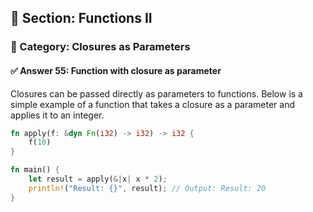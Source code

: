 ## 📘 Section: Functions II  
### 🔹 Category: Closures as Parameters  
#### ✅ Answer 55: Function with closure as parameter

Closures can be passed directly as parameters to functions. Below is a simple example of a function that takes a closure as a parameter and applies it to an integer.

```rust
fn apply(f: &dyn Fn(i32) -> i32) -> i32 {
    f(10)
}

fn main() {
    let result = apply(&|x| x * 2);
    println!("Result: {}", result); // Output: Result: 20
}
```
